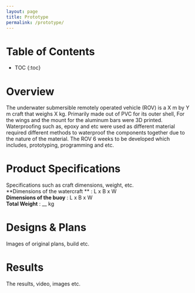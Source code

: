 ```yaml
---
layout: page
title: Prototype
permalink: /prototype/
---
```


# Table of Contents
* TOC
{:toc}

# Overview
The underwater submersible remotely operated vehicle (ROV) is a X m by Y m craft that weighs X kg. Primarily made out of PVC for its outer shell, For the wings and the mount for the aluminum bars were 3D printed. Waterproofing such as, epoxy and etc were used as different material required different methods to waterproof the components together due to the nature of the material.  The ROV 6 weeks to be developed which includes, prototyping, programming and etc.

# Product Specifications
Specifications such as craft dimensions, weight, etc.<br>
**Dimensions of the watercraft ** : L x B x W <br>
**Dimensions of the buoy** : L x B x W <br>
**Total Weight** : __ kg

# Designs & Plans
Images of original plans, build etc.

# Results
The results, video, images etc.
